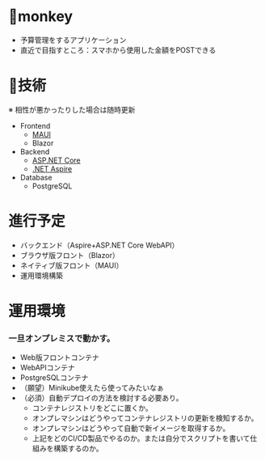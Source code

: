 # 🐒monkey

- 予算管理をするアプリケーション
- 直近で目指すところ：スマホから使用した金額をPOSTできる

# 🧭技術
※ 相性が悪かったりした場合は随時更新
- Frontend
  - [MAUI](https://learn.microsoft.com/ja-jp/dotnet/maui/?view=net-maui-8.0)
  - Blazor
- Backend
  - [ASP.NET Core](https://dotnet.microsoft.com/ja-jp/apps/aspnet)
  - [.NET Aspire](https://learn.microsoft.com/ja-jp/dotnet/aspire/)
- Database
  - PostgreSQL

# 進行予定
* バックエンド（Aspire+ASP.NET Core WebAPI）
* ブラウザ版フロント（Blazor）
* ネイティブ版フロント（MAUI）
* 運用環境構築

# 運用環境
### 一旦オンプレミスで動かす。
- Web版フロントコンテナ
- WebAPIコンテナ
- PostgreSQLコンテナ
- （願望）Minikube使えたら使ってみたいなぁ
- （必須）自動デプロイの方法を検討する必要あり。
  - コンテナレジストリをどこに置くか。
  - オンプレマシンはどうやってコンテナレジストリの更新を検知するか。
  - オンプレマシンはどうやって自動で新イメージを取得するか。
  - 上記をどのCI/CD製品でやるのか。または自分でスクリプトを書いて仕組みを構築するのか。
